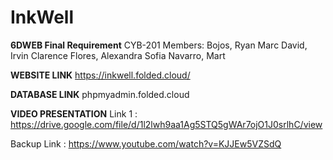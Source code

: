 # InkWell
**6DWEB Final Requirement**
CYB-201
Members:
Bojos, Ryan Marc
David, Irvin Clarence 
Flores, Alexandra Sofia
Navarro, Mart


**WEBSITE LINK**
https://inkwell.folded.cloud/

**DATABASE LINK**
phpmyadmin.folded.cloud

**VIDEO PRESENTATION**
Link 1 : https://drive.google.com/file/d/1l2lwh9aa1Ag5STQ5gWAr7ojO1J0srlhC/view

Backup Link : https://www.youtube.com/watch?v=KJJEw5VZSdQ
